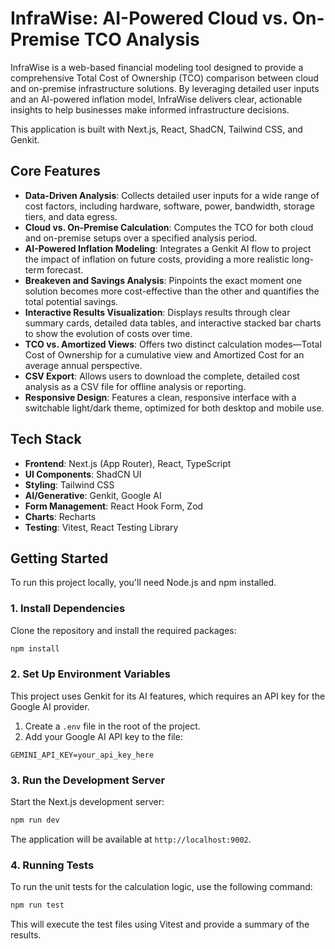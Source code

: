 # InfraWise: AI-Powered Cloud vs. On-Premise TCO Analysis

InfraWise is a web-based financial modeling tool designed to provide a comprehensive Total Cost of Ownership (TCO) comparison between cloud and on-premise infrastructure solutions. By leveraging detailed user inputs and an AI-powered inflation model, InfraWise delivers clear, actionable insights to help businesses make informed infrastructure decisions.

This application is built with Next.js, React, ShadCN, Tailwind CSS, and Genkit.

## Core Features

-   **Data-Driven Analysis**: Collects detailed user inputs for a wide range of cost factors, including hardware, software, power, bandwidth, storage tiers, and data egress.
-   **Cloud vs. On-Premise Calculation**: Computes the TCO for both cloud and on-premise setups over a specified analysis period.
-   **AI-Powered Inflation Modeling**: Integrates a Genkit AI flow to project the impact of inflation on future costs, providing a more realistic long-term forecast.
-   **Breakeven and Savings Analysis**: Pinpoints the exact moment one solution becomes more cost-effective than the other and quantifies the total potential savings.
-   **Interactive Results Visualization**: Displays results through clear summary cards, detailed data tables, and interactive stacked bar charts to show the evolution of costs over time.
-   **TCO vs. Amortized Views**: Offers two distinct calculation modes—Total Cost of Ownership for a cumulative view and Amortized Cost for an average annual perspective.
-   **CSV Export**: Allows users to download the complete, detailed cost analysis as a CSV file for offline analysis or reporting.
-   **Responsive Design**: Features a clean, responsive interface with a switchable light/dark theme, optimized for both desktop and mobile use.

## Tech Stack

-   **Frontend**: Next.js (App Router), React, TypeScript
-   **UI Components**: ShadCN UI
-   **Styling**: Tailwind CSS
-   **AI/Generative**: Genkit, Google AI
-   **Form Management**: React Hook Form, Zod
-   **Charts**: Recharts
-   **Testing**: Vitest, React Testing Library

## Getting Started

To run this project locally, you'll need Node.js and npm installed.

### 1. Install Dependencies

Clone the repository and install the required packages:

```bash
npm install
```

### 2. Set Up Environment Variables

This project uses Genkit for its AI features, which requires an API key for the Google AI provider.

1.  Create a `.env` file in the root of the project.
2.  Add your Google AI API key to the file:

```
GEMINI_API_KEY=your_api_key_here
```

### 3. Run the Development Server

Start the Next.js development server:

```bash
npm run dev
```

The application will be available at `http://localhost:9002`.

### 4. Running Tests

To run the unit tests for the calculation logic, use the following command:

```bash
npm run test
```

This will execute the test files using Vitest and provide a summary of the results.

